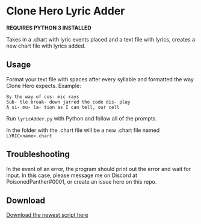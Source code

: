 # Clone Hero Lyric Adder

**REQUIRES PYTHON 3 INSTALLED**

Takes in a .chart with lyric events placed and a text file with lyrics, creates a new chart file with lyrics added.

## Usage
Format your text file with spaces after every syllable and formatted the way Clone Hero expects. Example:
```
By the way of cos- mic rays
Sub- tle break- down jarred the code dis- play
A si- mu- la- tion as I can tell, our cell
```

Run `lyricAdder.py` with Python and follow all of the prompts.

In the folder with the .chart file will be a new .chart file named `LYRIC<name>.chart`

## Troubleshooting
In the event of an error, the program should print out the error and wait for input. In this case, please message me on Discord at PoisonedPanther#0001, or create an issue here on this repo.

## Download
[Download the newest script here](https://github.com/PoisonedPanther/clone-hero-lyric-adder/releases/latest)
